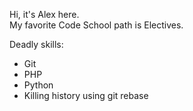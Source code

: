 Hi, it's Alex here.  
My favorite Code School path is Electives.

Deadly skills:
* Git
* PHP
* Python
* Killing history using git rebase
